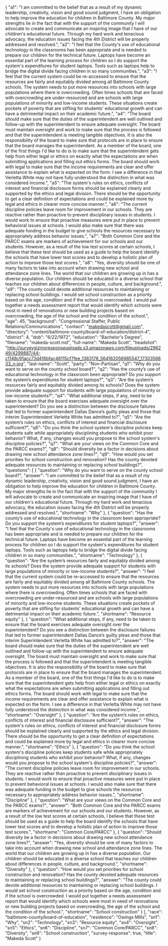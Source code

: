 {
  "a1": "I am committed to the belief that as a result of my dynamic leadership, creativity, vision and good sound judgment, I have an obligation to help improve the education for children in Baltimore County. My major strengths lie in the fact that with the support of the community I will advocate to create and communicate an inspiring image that I have of our children's educational future. Through my hard work and tenacious advocacy, the education issues facing the 4th District will be properly addressed and resolved.",
  "a2": "I feel that the County's use of educational technology in the classrooms has been appropriate and is needed to prepare our children for the technical future. Laptops have become an essential part of the learning process for children so I do support the system's expenditures for student laptops. Tools such as laptops help to bridge the digital divide facing children in so many communities.",
  "a3": "I feel that the current system could be re-accessed to ensure that the resources are fairly and equitably divided among all Baltimore County schools. The system needs to put more resources into schools with large populations where there is overcrowding. Often times schools that are faced with overcrowding are under-resourced and are schools with large populations of minority and low-income students. These situations create pockets of poverty that are stifling for students' educational growth and can have a detrimental impact on their academic future.",
  "a4": "The board should make sure that the duties of the superintendent are well outlined and follow-up with the superintendent to ensure adequate oversight. The board must maintain oversight and work to make sure that the process is followed and that the superintendent is meeting tangible objectives. It is also the responsibility of the board to make sure that protocols are in place to ensure that the board manages the superintendent.  As a member of the board, one of the first things I'd like to do is to make sure that the superintendent gets help from either legal or ethics on exactly what the expectations are when submitting applications and filling out ethics forms. The board should work with legal to make sure that the income requirements are clear and offer assistance to explain what is expected on the form. I see a difference in that Verletta White may not have fully understood the distinction in what was considered income.",
  "a5": "The system's rules on ethics, conflicts of interest and financial disclosure forms should be explained clearly and supported by the ethics and legal division. There should be the opportunity to get a clear definition of expectations and could be explained more by legal and ethics in clearer more concise manner.",
  "a6": "The current discipline policies leave room for improvement in our schools. They are reactive rather than proactive to prevent disciplinary issues in students. I would work to ensure that proactive measures were put in place to prevent behavioral issues at schools. I would also make sure that there was adequate funding in the budget to give schools the resources necessary to appropriately address behavior issues.",
  "a7": "Both Common Core and the PARCC exams are markers of achievement for our schools and our students. However, as a result of the low test scores at certain schools, I believe that these test should be used as a guide to help the board identify the schools that have lower test scores and to develop a holistic plan of action to improve those test scores.",
  "a8": "Yes, diversity should be one of many factors to take into account when drawing new school and attendance zone lines. The world that our children are growing up in has a diverse population. Our children should be educated in a diverse school that teaches our children about differences in people, culture, and background.",
  "a9": "The county could devote additional resources to maintaining or replacing school buildings. I would set school construction as a priority based on the age, condition and if the school is overcrowded. I would put together a needs assessment report that would identify which schools were most in need of renovations or new building projects based on overcrowding, the age of the school and the condition of the school.",
  "age": 45,
  "background": "Congressional Staffer, Public Relations/Communications",
  "contact": "makedascott@gmail.com",
  "directory": "content/baltimore-county/board-of-education/district-4",
  "district": 4,
  "dob": "6/22/1972",
  "education": "Bachelor's Degree",
  "filename": "makeda-scott.md",
  "full-name": "Makeda Scott",
  "headshot": "http://surveygizmoresponseuploads.s3.amazonaws.com/fileuploads/296249/4299887/44-c1148c91acc73d416bfac48115cf7fee_1383178_564162056985547_1730356833_n.jpg",
  "last-name": "Scott",
  "party": "Non-Partisan",
  "q1": "Why do you want to serve on the county school board?",
  "q2": "Has the county’s use of educational technology in the classroom been appropriate? Do you support the system’s expenditures for student laptops?",
  "q3": "Are the system’s resources fairly and equitably divided among its schools? Does the system provide adequate support for students with large populations of minority or low-income students?",
  "q4": "What additional steps, if any, need to be taken to ensure that the board exercises adequate oversight over the superintendent? Do you see a distinction between the disclosure failures that led to former superintendent Dallas Dance’s guilty pleas and those that interim Superintendent Verletta White has admitted to?",
  "q5": "Are the system’s rules on ethics, conflicts of interest and financial disclosure sufficient?",
  "q6": "Do you think the school system's discipline policies keep students safe while appropriately disciplining students who exhibit poor behavior? What, if any, changes would you propose to the school system's discipline policies?",
  "q7": "What are your views on the Common Core and the PARCC exams?",
  "q8": "Should diversity be a factor in decisions about drawing new school attendance zone lines?",
  "q9": "How would you set priorities for school construction and renovation? Has the county devoted adequate resources to maintaining or replacing school buildings?",
  "questions": [
    {
      "question": "Why do you want to serve on the county school board?",
      "answer": "I am committed to the belief that as a result of my dynamic leadership, creativity, vision and good sound judgment, I have an obligation to help improve the education for children in Baltimore County. My major strengths lie in the fact that with the support of the community I will advocate to create and communicate an inspiring image that I have of our children's educational future. Through my hard work and tenacious advocacy, the education issues facing the 4th District will be properly addressed and resolved.",
      "shortname": "Why"
    },
    {
      "question": "Has the county’s use of educational technology in the classroom been appropriate? Do you support the system’s expenditures for student laptops?",
      "answer": "I feel that the County's use of educational technology in the classrooms has been appropriate and is needed to prepare our children for the technical future. Laptops have become an essential part of the learning process for children so I do support the system's expenditures for student laptops. Tools such as laptops help to bridge the digital divide facing children in so many communities.",
      "shortname": "Technology"
    },
    {
      "question": "Are the system’s resources fairly and equitably divided among its schools? Does the system provide adequate support for students with large populations of minority or low-income students?",
      "answer": "I feel that the current system could be re-accessed to ensure that the resources are fairly and equitably divided among all Baltimore County schools. The system needs to put more resources into schools with large populations where there is overcrowding. Often times schools that are faced with overcrowding are under-resourced and are schools with large populations of minority and low-income students. These situations create pockets of poverty that are stifling for students' educational growth and can have a detrimental impact on their academic future.",
      "shortname": "Resource equity"
    },
    {
      "question": "What additional steps, if any, need to be taken to ensure that the board exercises adequate oversight over the superintendent? Do you see a distinction between the disclosure failures that led to former superintendent Dallas Dance’s guilty pleas and those that interim Superintendent Verletta White has admitted to?",
      "answer": "The board should make sure that the duties of the superintendent are well outlined and follow-up with the superintendent to ensure adequate oversight. The board must maintain oversight and work to make sure that the process is followed and that the superintendent is meeting tangible objectives. It is also the responsibility of the board to make sure that protocols are in place to ensure that the board manages the superintendent.  As a member of the board, one of the first things I'd like to do is to make sure that the superintendent gets help from either legal or ethics on exactly what the expectations are when submitting applications and filling out ethics forms. The board should work with legal to make sure that the income requirements are clear and offer assistance to explain what is expected on the form. I see a difference in that Verletta White may not have fully understood the distinction in what was considered income.",
      "shortname": "Oversight"
    },
    {
      "question": "Are the system’s rules on ethics, conflicts of interest and financial disclosure sufficient?",
      "answer": "The system's rules on ethics, conflicts of interest and financial disclosure forms should be explained clearly and supported by the ethics and legal division. There should be the opportunity to get a clear definition of expectations and could be explained more by legal and ethics in clearer more concise manner.",
      "shortname": "Ethics"
    },
    {
      "question": "Do you think the school system's discipline policies keep students safe while appropriately disciplining students who exhibit poor behavior? What, if any, changes would you propose to the school system's discipline policies?",
      "answer": "The current discipline policies leave room for improvement in our schools. They are reactive rather than proactive to prevent disciplinary issues in students. I would work to ensure that proactive measures were put in place to prevent behavioral issues at schools. I would also make sure that there was adequate funding in the budget to give schools the resources necessary to appropriately address behavior issues.",
      "shortname": "Discipline"
    },
    {
      "question": "What are your views on the Common Core and the PARCC exams?",
      "answer": "Both Common Core and the PARCC exams are markers of achievement for our schools and our students. However, as a result of the low test scores at certain schools, I believe that these test should be used as a guide to help the board identify the schools that have lower test scores and to develop a holistic plan of action to improve those test scores.",
      "shortname": "Common Core/PARCC"
    },
    {
      "question": "Should diversity be a factor in decisions about drawing new school attendance zone lines?",
      "answer": "Yes, diversity should be one of many factors to take into account when drawing new school and attendance zone lines. The world that our children are growing up in has a diverse population. Our children should be educated in a diverse school that teaches our children about differences in people, culture, and background.",
      "shortname": "Diversity"
    },
    {
      "question": "How would you set priorities for school construction and renovation? Has the county devoted adequate resources to maintaining or replacing school buildings?",
      "answer": "The county could devote additional resources to maintaining or replacing school buildings. I would set school construction as a priority based on the age, condition and if the school is overcrowded. I would put together a needs assessment report that would identify which schools were most in need of renovations or new building projects based on overcrowding, the age of the school and the condition of the school.",
      "shortname": "School construction"
    }
  ],
  "race": "baltimore-county/board-of-education",
  "residence": "Owings MIlls",
  "sn1": "Why",
  "sn2": "Technology",
  "sn3": "Resource equity",
  "sn4": "Oversight",
  "sn5": "Ethics",
  "sn6": "Discipline",
  "sn7": "Common Core/PARCC",
  "sn8": "Diversity",
  "sn9": "School construction",
  "survey-response": true,
  "title": "Makeda Scott"
}
